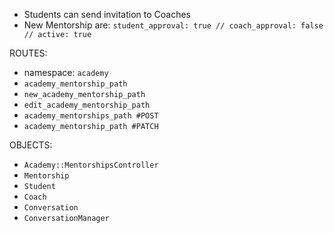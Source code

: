 - Students can send invitation to Coaches
- New Mentorship are: `student_approval: true // coach_approval: false // active: true`

ROUTES:
- namespace: `academy`
- `academy_mentorship_path`
- `new_academy_mentorship_path`
- `edit_academy_mentorship_path`
- `academy_mentorships_path #POST`
- `academy_mentorship_path #PATCH`


OBJECTS:
- `Academy::MentorshipsController`
- `Mentorship`
- `Student`
- `Coach`
- `Conversation`
- `ConversationManager`

